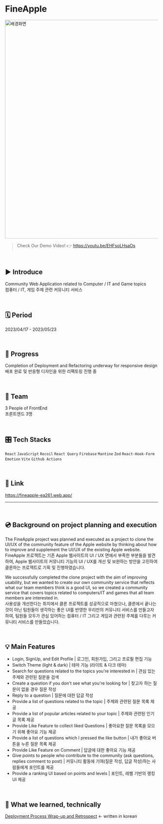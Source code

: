 # FineApple

<img width="720" alt="배경화면" src="https://github.com/JP-s-Children/FineApple/assets/99726297/8cb01b96-7464-47b2-932a-1a7846b75c4e">

> Check Our Demo Video! 👉 https://youtu.be/EHFsoLHsaOs
> 

<br/>

## ▶︎ Introduce
Community Web Application related to Computer / IT and Game topics
<br/>
컴퓨터 / IT, 게임 주제 관련 커뮤니티 서비스

<br/>

## 🗓️ Period
2023/04/17 - 2023/05/23

<br/>

## 📶 Progress
Completion of Deployment and Refactoring underway for responsive design
<br/>
배포 완료 및 반응형 디자인을 위한 리팩토링 진행 중

<br/>

## 👬 Team 
3 People of FrontEnd
<br/>
프론트엔드 3명

<br/>

## 🎛️ Tech Stacks
`React` `JavaScript` `Recoil` `React Query` `Firebase` `Mantine` `Zod` `React-Hook-Form` `Emotion` `Vite` `Github Actions`

<br/>

## 🚀 Link
<a>https://fineapple-ea261.web.app/</a>


---

<br/>

## 💿 Background on project planning and execution
The FineApple project was planned and executed as a project to clone the UI/UX of the community feature of the Apple website by thinking about how to improve and supplement the UI/UX of the existing Apple website.
<br/>
FineApple 프로젝트는 기존 Apple 웹사이트의 UI / UX 면에서 부족한 부분들을 발견하여, Apple 웹사이트의 커뮤니티 기능의 UI / UX를 개선 및 보완하는 방안을 고민하여 클론하는 프로젝트로 기획 및 진행하였습니다.

We successfully completed the clone project with the aim of improving usability, but we wanted to create our own community service that reflects what our team members think is a good UI, so we created a community service that covers topics related to computers/IT and games that all team members are interested in.
<br/>
사용성을 개선한다는 취지에서 클론 프로젝트를 성공적으로 마쳤으나, 클론에서 끝나는 것이 아닌 팀원들이 생각하는 좋은 UI를 반영한 우리만의 커뮤니티 서비스를 만들고자 하여, 팀원들 모두가 관심 있어하는 컴퓨터 / IT 그리고 게임과 관련된 주제를 다루는 커뮤니티 서비스를 만들었습니다.


<br/>

## 💡 **Main Features**

- Login, SignUp, and Edit Profile | 로그인, 회원가입, 그리고 프로필 편집 기능
- Switch Theme (light & dark) | 테마 기능 (라이트 & 다크 테마)
- Search for questions related to the topics you're interested in | 관심 있는 주제와 관련된 질문을 검색
- Create a question if you don't see what you're looking for | 찾고자 하는 질문이 없을 경우 질문 작성
- Reply to a question | 질문에 대한 답글 작성
- Provide a list of questions related to the topic | 주제와 관련된 질문 목록 제공
- Provide a list of popular articles related to your topic | 주제와 관련된 인기글 목록 제공
- Provide Like Feature to collect liked Questions | 좋아요한 질문 목록을 모으기 위해 좋아요 기능 제공
- Provide a list of questions which I pressed the like button | 내가 좋아요 버튼을 누른 질문 목록 제공
- Provide Like Feature on Comment | 답글에 대한 좋아요 기능 제공
- Give points to people who contribute to the community (ask questions, replies comment to post) | 커뮤니티 활동에 기여(질문 작성, 답글 작성)하는 사람들에게 포인트를 제공
- Provide a ranking UI based on points and levels | 포인트, 레벨 기반의 랭킹 UI 제공


<br/>

## 🔭 What we learned, technically
<a href="https://sumz.notion.site/cff425cac22e428db6cf87aebc89e255?pvs=4">Deployment Process Wrap-up and Retrospect</a> <- written in korean
